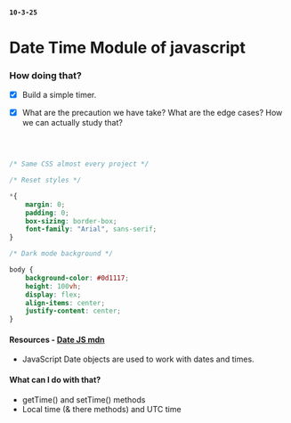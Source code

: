 #### `10-3-25`

# Date Time Module of javascript

### How doing that?
- [x] Build a simple timer.
- [x] What are the precaution we have take? What are the edge cases? How we can actually study that?


<br>


```CSS

/* Same CSS almost every project */

/* Reset styles */

*{
	margin: 0;
	padding: 0;
	box-sizing: border-box;
	font-family: "Arial", sans-serif;
}

/* Dark mode background */

body {
	background-color: #0d1117;
	height: 100vh;
	display: flex;
	align-items: center;
	justify-content: center;
}
```

#### Resources - [Date JS mdn](https://developer.mozilla.org/en-US/docs/Web/JavaScript/Reference/Global_Objects/Date)
- JavaScript Date objects are used to work with dates and times.

#### What can I do with that?
- getTime() and setTime() methods
- Local time (& there methods) and UTC time
